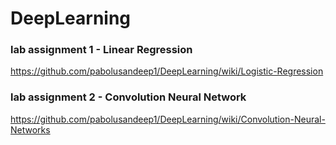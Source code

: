 # DeepLearning

### lab assignment 1 - Linear Regression
https://github.com/pabolusandeep1/DeepLearning/wiki/Logistic-Regression


### lab assignment 2 - Convolution Neural Network
https://github.com/pabolusandeep1/DeepLearning/wiki/Convolution-Neural-Networks
